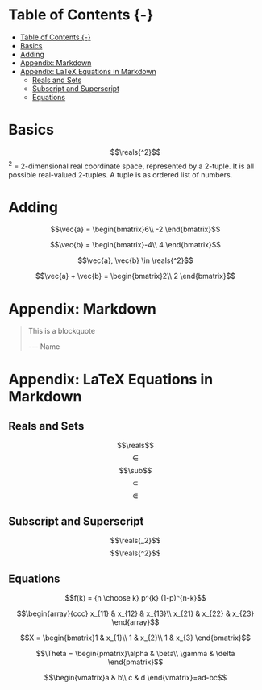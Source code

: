 # Table of Contents {-}




<!-- TOC -->

- [Table of Contents {-}](#table-of-contents--)
- [Basics](#basics)
- [Adding](#adding)
- [Appendix: Markdown](#appendix-markdown)
- [Appendix: LaTeX Equations in Markdown](#appendix-latex-equations-in-markdown)
  - [Reals and Sets](#reals-and-sets)
  - [Subscript and Superscript](#subscript-and-superscript)
  - [Equations](#equations)

<!-- /TOC -->
<!-- /TOC -->


# Basics

$$\reals{^2}$$
<sup>2</sup> = 2-dimensional real coordinate space, represented by a 2-tuple.  It is all possible real-valued 2-tuples.
A tuple is as ordered list of numbers.

# Adding

$$\vec{a} = \begin{bmatrix}6\\
-2
\end{bmatrix}$$

$$\vec{b} = \begin{bmatrix}-4\\
4
\end{bmatrix}$$

$$\vec{a}, \vec{b} \in \reals{^2}$$

$$\vec{a} + \vec{b} = \begin{bmatrix}2\\
2
\end{bmatrix}$$

# Appendix: Markdown

> This is a blockquote
>
> --- Name


# Appendix: LaTeX Equations in Markdown

## Reals and Sets

$$\reals$$
$$\in$$
$$\sub$$
$$\subset$$
$$\Subset$$

## Subscript and Superscript

$$\reals{_2}$$
$$\reals{^2}$$

## Equations

$$f(k) = {n \choose k} p^{k} (1-p)^{n-k}$$

$$\begin{array}{ccc}
x_{11} & x_{12} & x_{13}\\
x_{21} & x_{22} & x_{23}
\end{array}$$

$$X = \begin{bmatrix}1 & x_{1}\\
1 & x_{2}\\
1 & x_{3}
\end{bmatrix}$$

$$\Theta = \begin{pmatrix}\alpha & \beta\\
\gamma & \delta
\end{pmatrix}$$

$$\begin{vmatrix}a & b\\
c & d
\end{vmatrix}=ad-bc$$

